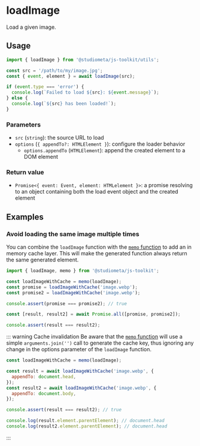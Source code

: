 # loadImage

Load a given image.

## Usage

```js twoslash
import { loadImage } from '@studiometa/js-toolkit/utils';

const src = '/path/to/my/image.jpg';
const { event, element } = await loadImage(src);

if (event.type === 'error') {
  console.log(`Failed to load ${src}: ${event.message}`);
} else {
  console.log(`${src} has been loaded!`);
}
```

### Parameters

- `src` (`string`): the source URL to load
- `options` (`{ appendTo?: HTMLElement }`): configure the loader behavior
  - `options.appendTo` (`HTMLElement`): append the created element to a DOM element

### Return value

- `Promise<{ event: Event, element: HTMLelement }>`: a promise resolving to an object containing both the load event object and the created element

## Examples

### Avoid loading the same image multiple times

You can combine the `loadImage` function with the [`memo` function](/utils/memo.html) to add an in memory cache layer. This will make the generated function always return the same generated element.

```js twoslash
import { loadImage, memo } from '@studiometa/js-toolkit';

const loadImageWithCache = memo(loadImage);
const promise = loadImageWithCache('image.webp');
const promise2 = loadImageWithCache('image.webp');

console.assert(promise === promise2); // true

const [result, result2] = await Promise.all([promise, promise2]);

console.assert(result === result2);
```

::: warning Cache invalidation
Be aware that the [`memo` function](/utils/memo.html) will use a simple `arguments.join('')` call to generate the cache key, thus ignoring any change in the options parameter of the `loadImage` function.

```js twoslash
const loadImageWithCache = memo(loadImage);

const result = await loadImageWithCache('image.webp', {
  appendTo: document.head,
});
const result2 = await loadImageWithCache('image.webp', {
  appendTo: document.body,
});

console.assert(result === result2); // true

console.log(result.element.parentElement); // document.head
console.log(result2.element.parentElement); // document.head
```

:::
